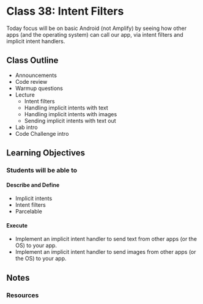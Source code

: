 # Class 38: Intent Filters

 Today focus will be on basic Android (not Amplify) by seeing how other apps (and the operating system) can call our app, via intent filters and implicit intent handlers.

## Class Outline

- Announcements
- Code review
- Warmup questions
- Lecture
  - Intent filters
  - Handling implicit intents with text
  - Handling implicit intents with images
  - Sending implicit intents with text out
- Lab intro
- Code Challenge intro

## Learning Objectives

### Students will be able to

#### Describe and Define

- Implicit intents
- Intent filters
- Parcelable

#### Execute

- Implement an implicit intent handler to send text from other apps (or the OS) to your app.
- Implement an implicit intent handler to send images from other apps (or the OS) to your app.

## Notes

### Resources
